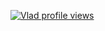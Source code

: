 [![Vlad profile views](https://u8views.com/api/v1/github/profiles/100844370/views/day-week-month-total-count.svg)](https://u8views.com/github/Vladyslav2503)
